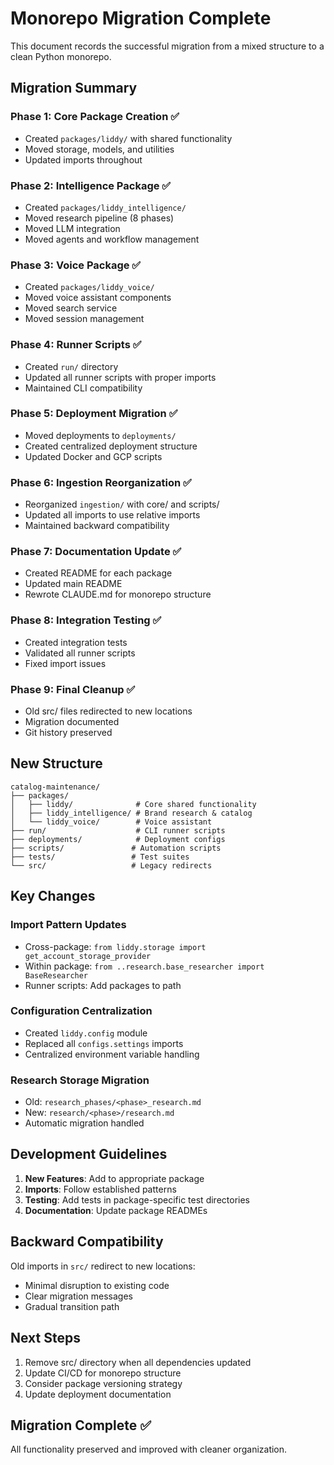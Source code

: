 # Monorepo Migration Complete

This document records the successful migration from a mixed structure to a clean Python monorepo.

## Migration Summary

### Phase 1: Core Package Creation ✅
- Created `packages/liddy/` with shared functionality
- Moved storage, models, and utilities
- Updated imports throughout

### Phase 2: Intelligence Package ✅  
- Created `packages/liddy_intelligence/`
- Moved research pipeline (8 phases)
- Moved LLM integration
- Moved agents and workflow management

### Phase 3: Voice Package ✅
- Created `packages/liddy_voice/`
- Moved voice assistant components
- Moved search service
- Moved session management

### Phase 4: Runner Scripts ✅
- Created `run/` directory
- Updated all runner scripts with proper imports
- Maintained CLI compatibility

### Phase 5: Deployment Migration ✅
- Moved deployments to `deployments/`
- Created centralized deployment structure
- Updated Docker and GCP scripts

### Phase 6: Ingestion Reorganization ✅
- Reorganized `ingestion/` with core/ and scripts/
- Updated all imports to use relative imports
- Maintained backward compatibility

### Phase 7: Documentation Update ✅
- Created README for each package
- Updated main README
- Rewrote CLAUDE.md for monorepo structure

### Phase 8: Integration Testing ✅
- Created integration tests
- Validated all runner scripts
- Fixed import issues

### Phase 9: Final Cleanup ✅
- Old src/ files redirected to new locations
- Migration documented
- Git history preserved

## New Structure

```
catalog-maintenance/
├── packages/
│   ├── liddy/              # Core shared functionality
│   ├── liddy_intelligence/ # Brand research & catalog
│   └── liddy_voice/        # Voice assistant
├── run/                    # CLI runner scripts
├── deployments/            # Deployment configs
├── scripts/               # Automation scripts
├── tests/                 # Test suites
└── src/                   # Legacy redirects
```

## Key Changes

### Import Pattern Updates
- Cross-package: `from liddy.storage import get_account_storage_provider`
- Within package: `from ..research.base_researcher import BaseResearcher`
- Runner scripts: Add packages to path

### Configuration Centralization
- Created `liddy.config` module
- Replaced all `configs.settings` imports
- Centralized environment variable handling

### Research Storage Migration
- Old: `research_phases/<phase>_research.md`
- New: `research/<phase>/research.md`
- Automatic migration handled

## Development Guidelines

1. **New Features**: Add to appropriate package
2. **Imports**: Follow established patterns
3. **Testing**: Add tests in package-specific test directories
4. **Documentation**: Update package READMEs

## Backward Compatibility

Old imports in `src/` redirect to new locations:
- Minimal disruption to existing code
- Clear migration messages
- Gradual transition path

## Next Steps

1. Remove src/ directory when all dependencies updated
2. Update CI/CD for monorepo structure
3. Consider package versioning strategy
4. Update deployment documentation

## Migration Complete ✅

All functionality preserved and improved with cleaner organization.